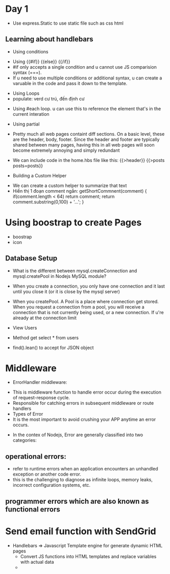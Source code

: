 # Day 1 
+ Use express.Static to use static file such as css html

## Learning about handlebars
+ Using conditions
- Using {{#if}} {{else}} {{/if}}
- #if only accepts a single condition and u cannot use JS comparision syntax (===).
- If u need to use multiple conditions or additional syntax, u can create a varuable in the code and pass it down to the template.

+ Using Loops
+ populate: verd cư trú, đến định cư 
- Using #each loop. u can use this to reference the element that's in the current interation

+ Using partial 
- Pretty much all web pages containt diff sections. On a basic level, these are the header, body, footer. Since the header and footer are typically shared between many pages, having this in all web pages will soon become extremely annoying and simply redundant

- We can include code in the home.hbs file like this: 
{{>header}}
{{>posts posts=posts}}

+ Building a Custom Helper
- We can create a custom helper to summarize that text
- Hiển thị 1 đoạn comment ngắn: 
getShortCommnent(comment) {
    if(comment.length < 64) 
        return comment;
    return comment.substring(0,100) + '...';
}


# Using boostrap to create Pages
+ <link rel="stylesheet" href="https://cdn.jsdelivr.net/npm/bootstrap@4.3.1/dist/css/bootstrap.min.css" integrity="sha384-ggOyR0iXCbMQv3Xipma34MD+dH/1fQ784/j6cY/iJTQUOhcWr7x9JvoRxT2MZw1T" crossorigin="anonymous"> boostrap
+ <link rel="stylesheet" href="https://cdn.jsdelivr.net/npm/bootstrap-icons@1.8.3/font/bootstrap-icons.css"> icon 


## Database Setup

+ What is the different between mysql.createConnection and mysql.createPool in Nodejs MySQL module? 
- When you create a connection, you only have one connection and it last until you close it (or it is close by the mysql server)

- When you createPool. A Pool is a place where connection get stored. When you request a connection from a pool, you will receive a connection that is not currently being used, or a new connection. If u're already at the connection limit

+ View Users
- Method get select * from users

+ find().lean() to accept for JSON object


# Middleware 
+ ErrorHandler middleware:
- This is middleware function to handle error occur during the execution of request-response cycle. 
- Responsible for catching errors in subsequent middleware or route handlers
- Types of Error 
- It is the most important to avoid crushing your APP anytime an error occurs.
+ In the contex of Nodejs, Error are generally classified into two categories:
## operational errors:
- refer to runtime errors when an application encounters an unhandled exception or another code error. 
- this is the challenging to diagnose as infinite loops, memory leaks, incorrect configuration systems, etc.
## programmer errors which are also known as functional errors


# Send email function with SendGrid
- Handlebars => Javascript Template engine for generate dynamic HTML pages
    + Convert JS functions into HTML templates and replace variables with actual data
    + 